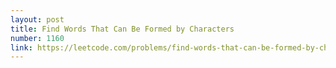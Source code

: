 ```yaml
---
layout: post
title: Find Words That Can Be Formed by Characters
number: 1160
link: https://leetcode.com/problems/find-words-that-can-be-formed-by-characters
---
```


